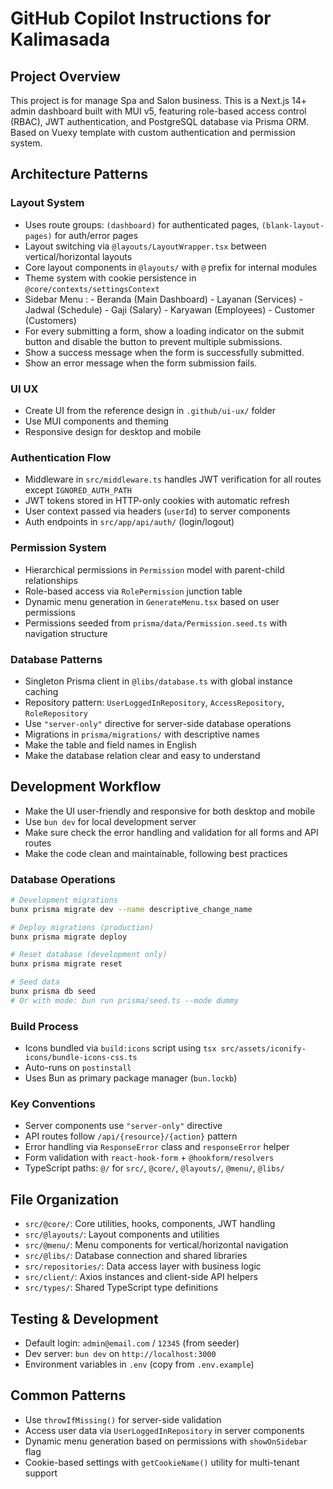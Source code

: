 # GitHub Copilot Instructions for Kalimasada

## Project Overview

This project is for manage Spa and Salon business.
This is a Next.js 14+ admin dashboard built with MUI v5, featuring role-based access control (RBAC), JWT authentication, and PostgreSQL database via Prisma ORM. Based on Vuexy template with custom authentication and permission system.

## Architecture Patterns

### Layout System

- Uses route groups: `(dashboard)` for authenticated pages, `(blank-layout-pages)` for auth/error pages
- Layout switching via `@layouts/LayoutWrapper.tsx` between vertical/horizontal layouts
- Core layout components in `@layouts/` with `@` prefix for internal modules
- Theme system with cookie persistence in `@core/contexts/settingsContext`
- Sidebar Menu : - Beranda (Main Dashboard) - Layanan (Services) - Jadwal (Schedule) - Gaji (Salary) - Karyawan (Employees) - Customer (Customers)
- For every submitting a form, show a loading indicator on the submit button and disable the button to prevent multiple submissions.
- Show a success message when the form is successfully submitted.
- Show an error message when the form submission fails.

### UI UX

- Create UI from the reference design in `.github/ui-ux/` folder
- Use MUI components and theming
- Responsive design for desktop and mobile

### Authentication Flow

- Middleware in `src/middleware.ts` handles JWT verification for all routes except `IGNORED_AUTH_PATH`
- JWT tokens stored in HTTP-only cookies with automatic refresh
- User context passed via headers (`userId`) to server components
- Auth endpoints in `src/app/api/auth/` (login/logout)

### Permission System

- Hierarchical permissions in `Permission` model with parent-child relationships
- Role-based access via `RolePermission` junction table
- Dynamic menu generation in `GenerateMenu.tsx` based on user permissions
- Permissions seeded from `prisma/data/Permission.seed.ts` with navigation structure

### Database Patterns

- Singleton Prisma client in `@libs/database.ts` with global instance caching
- Repository pattern: `UserLoggedInRepository`, `AccessRepository`, `RoleRepository`
- Use `"server-only"` directive for server-side database operations
- Migrations in `prisma/migrations/` with descriptive names
- Make the table and field names in English
- Make the database relation clear and easy to understand

## Development Workflow

- Make the UI user-friendly and responsive for both desktop and mobile
- Use `bun dev` for local development server
- Make sure check the error handling and validation for all forms and API routes
- Make the code clean and maintainable, following best practices

### Database Operations

```bash
# Development migrations
bunx prisma migrate dev --name descriptive_change_name

# Deploy migrations (production)
bunx prisma migrate deploy

# Reset database (development only)
bunx prisma migrate reset

# Seed data
bunx prisma db seed
# Or with mode: bun run prisma/seed.ts --mode dummy
```

### Build Process

- Icons bundled via `build:icons` script using `tsx src/assets/iconify-icons/bundle-icons-css.ts`
- Auto-runs on `postinstall`
- Uses Bun as primary package manager (`bun.lockb`)

### Key Conventions

- Server components use `"server-only"` directive
- API routes follow `/api/{resource}/{action}` pattern
- Error handling via `ResponseError` class and `responseError` helper
- Form validation with `react-hook-form` + `@hookform/resolvers`
- TypeScript paths: `@/` for `src/`, `@core/`, `@layouts/`, `@menu/`, `@libs/`

## File Organization

- `src/@core/`: Core utilities, hooks, components, JWT handling
- `src/@layouts/`: Layout components and utilities
- `src/@menu/`: Menu components for vertical/horizontal navigation
- `src/@libs/`: Database connection and shared libraries
- `src/repositories/`: Data access layer with business logic
- `src/client/`: Axios instances and client-side API helpers
- `src/types/`: Shared TypeScript type definitions

## Testing & Development

- Default login: `admin@email.com` / `12345` (from seeder)
- Dev server: `bun dev` on `http://localhost:3000`
- Environment variables in `.env` (copy from `.env.example`)

## Common Patterns

- Use `throwIfMissing()` for server-side validation
- Access user data via `UserLoggedInRepository` in server components
- Dynamic menu generation based on permissions with `showOnSidebar` flag
- Cookie-based settings with `getCookieName()` utility for multi-tenant support

